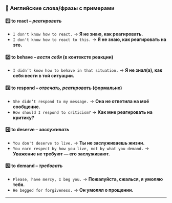 ### 📌 Английские слова/фразы с примерами  
 
#### 1️⃣ **to react** – *реагировать*  
- `I don't know how to react.` → **Я не знаю, как реагировать.**  
- `I don't know how to react to this.` → **Я не знаю, как реагировать на это.**  

#### 2️⃣ **to behave** – *вести себя* (в контексте реакции)  
- `I didn’t know how to behave in that situation.` → **Я не знал(а), как себя вести в той ситуации.**  

#### 3️⃣ **to respond** – *отвечать, реагировать* (формально)  
- `She didn’t respond to my message.` → **Она не ответила на моё сообщение.**  
- `How should I respond to criticism?` → **Как мне реагировать на критику?**  

#### 4️⃣ **to deserve** – *заслуживать*  
- `You don't deserve to live.` → **Ты не заслуживаешь жизни.**   
- `You earn respect by how you live, not by what you demand.` → **Уважение не требуют — его заслуживают.**  

#### 5️⃣ **to demand** – *требовать*  
- `Please, have mercy, I beg you.` → **Пожалуйста, сжалься, я умоляю тебя.**
- `He begged for forgiveness.` → **Он умолял о прощении.** 

---  
 
